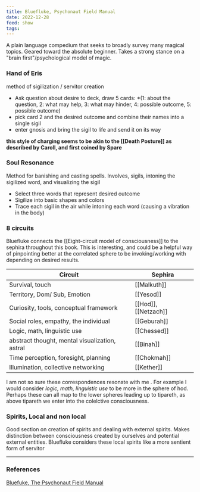 ```yaml
---
title: Bluefluke, Psychonaut Field Manual
date: 2022-12-28
feed: show
tags:
---
```

A plain language compedium that seeks to broadly survey many magical topics. Geared toward the absolute beginner. Takes a strong stance on a "brain first"/psychological model of magic.

### Hand of Eris
method of sigilization / servitor creation
- Ask question about desire to deck, draw 5 cards: *(1: about the question, 2: what may help, 3: what may hinder, 4: possible outcome, 5: possible outcome)
- pick card 2 and the desired outcome and combine their names into a single sigil
- enter gnosis and bring the sigil to life and send it on its way

__this style of charging seems to be akin to the [[Death Posture]] as described by Caroll, and first coined by Spare__

### Soul Resonance
Method for banishing and casting spells. Involves, sigils, intoning the sigilized word, and visualizing the sigil
- Select three words that represent desired outcome
- Sigilize into basic shapes and colors
- Trace each sigil in the air while intoning each word (causing a vibration in the body)

### 8 circuits
Bluefluke connects the [[Eight-circuit model of consciousness]] to the sephira throughout this book. This is interesting, and could be a helpful way of pinpointing better at the correlated sphere to be invoking/working with depending on desired results.

| Circuit | Sephira |
|--------|----------|
|Survival, touch | [[Malkuth]]|
|Territory, Dom/ Sub, Emotion| [[Yesod]]|
| Curiosity, tools, conceptual framework | [[Hod]], [[Netzach]]|
|Social roles, empathy, the individual | [[Geburah]]|
| Logic, math, linguistic use | [[Chessed]]
|abstract thought, mental visualization, astral | [[Binah]] 
| Time perception, foresight, planning | [[Chokmah]]
| Illumination, collective networking | [[Kether]]

I am not so sure these correspondences resonate with me . For example I would consider *logic, math, linguistic use* to be more in the sphere of hod. Perhaps these can all map to the lower spheres leading up to tipareth, as above tipareth we enter into the colelctive consciousness. 

### Spirits, Local and non local
Good section on creation of spirits and dealing with external spirits. Makes distinction between consciousness created by ourselves and potential external entities. Bluefluke considers these local spirits like a more sentient form of servitor
___
### References
[Bluefuke, The Psychonaut Field Manual](https://www.deviantart.com/bluefluke/art/The-Psychonaut-Field-Manual-FOURTH-PDF-EDITION-530005584)
